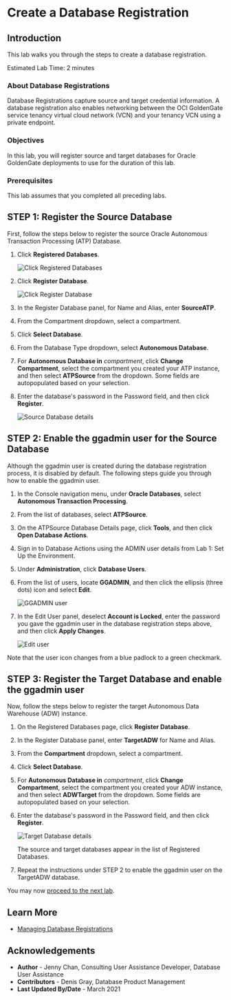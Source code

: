 # Create a Database Registration

## Introduction

This lab walks you through the steps to create a database registration.

Estimated Lab Time: 2 minutes

### About Database Registrations
Database Registrations capture source and target credential information. A database registration also enables networking between the OCI GoldenGate service tenancy virtual cloud network (VCN) and your tenancy VCN using a private endpoint.

### Objectives
In this lab, you will register source and target databases for Oracle GoldenGate deployments to use for the duration of this lab.

### Prerequisites
This lab assumes that you completed all preceding labs.

## **STEP 1**: Register the Source Database

First, follow the steps below to register the source Oracle Autonomous Transaction Processing \(ATP\) Database.

1.  Click **Registered Databases**.

    ![Click Registered Databases](images/01-01-ggs-registerdb.png "Click Registered Databases")

2.  Click **Register Database**.

    ![Click Register Database](images/01-02-ggs-registerdb.png "Click Register Database")

3.  In the Register Database panel, for Name and Alias, enter **SourceATP**.

4.  From the Compartment dropdown, select a compartment.

5.  Click **Select Database**.

6.  From the Database Type dropdown, select **Autonomous Database**.

7.  For **Autonomous Database in** *compartment*, click **Change Compartment**, select the compartment you created your ATP instance, and then select **ATPSource** from the dropdown. Some fields are autopopulated based on your selection.

8.  Enter the database's password in the Password field, and then click **Register**.

    ![Source Database details](images/01_01_12_regSourceDB.png)

## **STEP 2:** Enable the ggadmin user for the Source Database

Although the ggadmin user is created during the database registration process, it is disabled by default. The following steps guide you through how to enable the ggadmin user.

1.  In the Console navigation menu, under **Oracle Databases**, select **Autonomous Transaction Processing**.

2.  From the list of databases, select **ATPSource**.

3.  On the ATPSource Database Details page, click **Tools**, and then click **Open Database Actions**.

4.  Sign in to Database Actions using the ADMIN user details from Lab 1: Set Up the Environment.

5.  Under **Administration**, click **Database Users**.

6.  From the list of users, locate **GGADMIN**, and then click the ellipsis (three dots) icon and select **Edit**.

    ![GGADMIN user](images/02-06-locked.png)

7.  In the Edit User panel, deselect **Account is Locked**, enter the password you gave the ggadmin user in the database registration steps above, and then click **Apply Changes**.

    ![Edit user](images/02-07-edit.png)

Note that the user icon changes from a blue padlock to a green checkmark.

## **STEP 3:** Register the Target Database and enable the ggadmin user

Now, follow the steps below to register the target Autonomous Data Warehouse \(ADW\) instance.

1.  On the Registered Databases page, click **Register Database**.

2.  In the Register Database panel, enter **TargetADW** for Name and Alias.

3.  From the **Compartment** dropdown, select a compartment.

4.  Click **Select Database**.

5.  For **Autonomous Database in** *compartment*, click **Change Compartment**, select the compartment you created your ADW instance, and then select **ADWTarget** from the dropdown. Some fields are autopopulated based on your selection.

6.  Enter the database's password in the Password field, and then click **Register**.

    ![Target Database details](images/02_10-ggs-regDB_target.png)

    The source and target databases appear in the list of Registered Databases.

7.  Repeat the instructions under STEP 2 to enable the ggadmin user on the TargetADW database.

You may now [proceed to the next lab](#next).

## Learn More

* [Managing Database Registrations](https://docs.oracle.com/en/cloud/paas/goldengate-service/using/database-registrations.html)

## Acknowledgements
* **Author** - Jenny Chan, Consulting User Assistance Developer, Database User Assistance
* **Contributors** -  Denis Gray, Database Product Management
* **Last Updated By/Date** - March 2021
